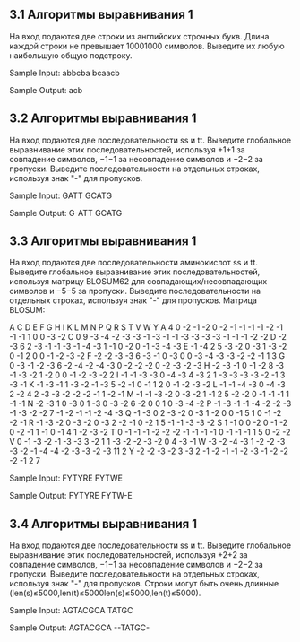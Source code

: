 ## 3.1 Алгоритмы выравнивания 1

На вход подаются две строки из английских строчных букв. Длина каждой строки не превышает 10001000 символов.
Выведите их любую наибольшую общую подстроку.

Sample Input:
abbcba
bcaacb

Sample Output:
acb

## 3.2 Алгоритмы выравнивания 1

На вход подаются две последовательности ss и tt. Выведите глобальное выравнивание этих последовательностей, используя +1+1 за совпадение символов, −1−1 за несовпадение символов и −2−2 за пропуски.
Выведите последовательности на отдельных строках, используя знак "-" для пропусков.

Sample Input:
GATT
GCATG

Sample Output:
G-ATT
GCATG

## 3.3 Алгоритмы выравнивания 1
На вход подаются две последовательности аминокислот ss и tt. Выведите глобальное выравнивание этих последовательностей, используя матрицу BLOSUM62 для совпадающих/несовпадающих символов и −5−5 за пропуски.
Выведите последовательности на отдельных строках, используя знак "-" для пропусков.
Матрица BLOSUM:

   A  C  D  E  F  G  H  I  K  L  M  N  P  Q  R  S  T  V  W  Y
A  4  0 -2 -1 -2  0 -2 -1 -1 -1 -1 -2 -1 -1 -1  1  0  0 -3 -2
C  0  9 -3 -4 -2 -3 -3 -1 -3 -1 -1 -3 -3 -3 -3 -1 -1 -1 -2 -2
D -2 -3  6  2 -3 -1 -1 -3 -1 -4 -3  1 -1  0 -2  0 -1 -3 -4 -3
E -1 -4  2  5 -3 -2  0 -3  1 -3 -2  0 -1  2  0  0 -1 -2 -3 -2
F -2 -2 -3 -3  6 -3 -1  0 -3  0  0 -3 -4 -3 -3 -2 -2 -1  1  3
G  0 -3 -1 -2 -3  6 -2 -4 -2 -4 -3  0 -2 -2 -2  0 -2 -3 -2 -3
H -2 -3 -1  0 -1 -2  8 -3 -1 -3 -2  1 -2  0  0 -1 -2 -3 -2  2
I -1 -1 -3 -3  0 -4 -3  4 -3  2  1 -3 -3 -3 -3 -2 -1  3 -3 -1
K -1 -3 -1  1 -3 -2 -1 -3  5 -2 -1  0 -1  1  2  0 -1 -2 -3 -2
L -1 -1 -4 -3  0 -4 -3  2 -2  4  2 -3 -3 -2 -2 -2 -1  1 -2 -1
M -1 -1 -3 -2  0 -3 -2  1 -1  2  5 -2 -2  0 -1 -1 -1  1 -1 -1
N -2 -3  1  0 -3  0  1 -3  0 -3 -2  6 -2  0  0  1  0 -3 -4 -2
P -1 -3 -1 -1 -4 -2 -2 -3 -1 -3 -2 -2  7 -1 -2 -1 -1 -2 -4 -3
Q -1 -3  0  2 -3 -2  0 -3  1 -2  0  0 -1  5  1  0 -1 -2 -2 -1
R -1 -3 -2  0 -3 -2  0 -3  2 -2 -1  0 -2  1  5 -1 -1 -3 -3 -2
S  1 -1  0  0 -2  0 -1 -2  0 -2 -1  1 -1  0 -1  4  1 -2 -3 -2
T  0 -1 -1 -1 -2 -2 -2 -1 -1 -1 -1  0 -1 -1 -1  1  5  0 -2 -2
V  0 -1 -3 -2 -1 -3 -3  3 -2  1  1 -3 -2 -2 -3 -2  0  4 -3 -1
W -3 -2 -4 -3  1 -2 -2 -3 -3 -2 -1 -4 -4 -2 -3 -3 -2 -3 11  2
Y -2 -2 -3 -2  3 -3  2 -1 -2 -1 -1 -2 -3 -1 -2 -2 -2 -1  2  7

Sample Input:
FYTYRE
FYTWE

Sample Output:
FYTYRE
FYTW-E

## 3.4 Алгоритмы выравнивания 1

На вход подаются две последовательности ss и tt. Выведите глобальное выравнивание этих последовательностей, используя +2+2 за совпадение символов, −1−1 за несовпадение символов и −2−2 за пропуски.
Выведите последовательности на отдельных строках, используя знак "-" для пропусков.
Строки могут быть очень длинные (len(s)≤5000,len(t)≤5000len(s)≤5000,len(t)≤5000).

Sample Input:
AGTACGCA
TATGC

Sample Output:
AGTACGCA
--TATGC-
